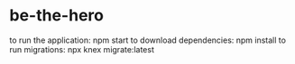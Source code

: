 # be-the-hero

to run the application: npm start
to download dependencies: npm install
to run migrations: npx knex migrate:latest
